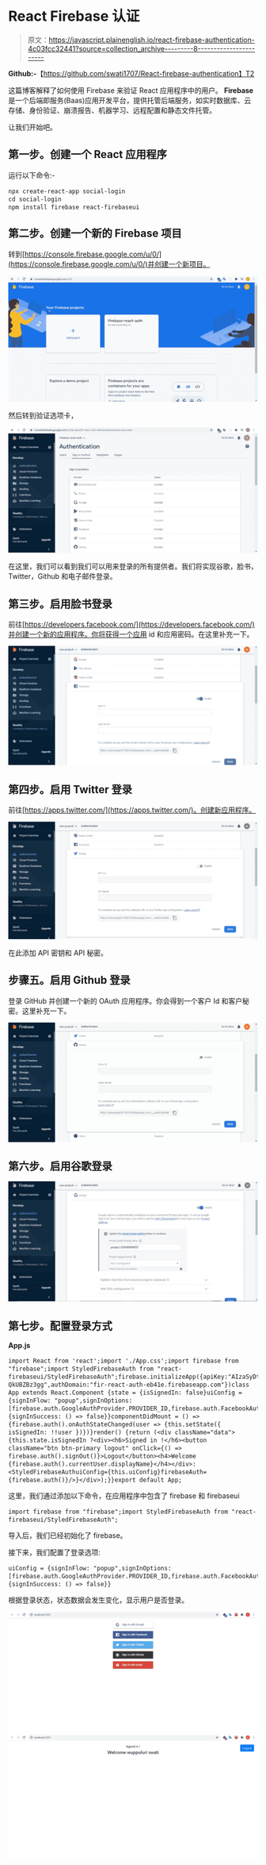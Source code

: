 # React Firebase 认证

> 原文：<https://javascript.plainenglish.io/react-firebase-authentication-4c03fcc32441?source=collection_archive---------8----------------------->

**Github:-**【https://github.com/swati1707/React-firebase-authentication】T2

这篇博客解释了如何使用 Firebase 来验证 React 应用程序中的用户。 **Firebase** 是一个后端即服务(Baas)应用开发平台，提供托管后端服务，如实时数据库、云存储、身份验证、崩溃报告、机器学习、远程配置和静态文件托管。

让我们开始吧。

## **第一步。创建一个 React 应用程序**

运行以下命令:-

```
npx create-react-app social-login
cd social-login
npm install firebase react-firebaseui
```

## **第二步。创建一个新的 Firebase 项目**

转到[https://console.firebase.google.com/u/0/](https://console.firebase.google.com/u/0/)并创建一个新项目。

![](img/393f8113dbe1be2b2e0dde59ead51a76.png)

然后转到验证选项卡，

![](img/01bf40bd1d87e13e51337832f191140e.png)

在这里，我们可以看到我们可以用来登录的所有提供者。我们将实现谷歌，脸书，Twitter，Github 和电子邮件登录。

## **第三步。启用脸书登录**

前往[https://developers.facebook.com/](https://developers.facebook.com/)并创建一个新的应用程序。你将获得一个应用 id 和应用密码。在这里补充一下。

![](img/4ce8dd3b742dbf0499b1f7799cd31d59.png)

## **第四步。启用 Twitter 登录**

前往[https://apps.twitter.com/](https://apps.twitter.com/)。创建新应用程序。

![](img/9fc68b02c1f2c05527c4d8a9cbc85a31.png)

在此添加 API 密钥和 API 秘密。

## **步骤五。启用 Github 登录**

登录 GitHub 并创建一个新的 OAuth 应用程序。你会得到一个客户 Id 和客户秘密。这里补充一下。

![](img/f57739ec6696b062e0cacfb942c19703.png)

## **第六步。启用谷歌登录**

![](img/9c71272e7ea6a01f90903f5e31c8039e.png)

## **第七步。配置登录方式**

**App.js**

```
import React from 'react';import './App.css';import firebase from "firebase";import StyledFirebaseAuth from "react-firebaseui/StyledFirebaseAuth";firebase.initializeApp({apiKey:"AIzaSyDtEF31ZsJu7GDfGr2BLttr-QkUBZBz3gg",authDomain:"fir-react-auth-eb41e.firebaseapp.com"})class App extends React.Component {state = {isSignedIn: false}uiConfig = {signInFlow: "popup",signInOptions: [firebase.auth.GoogleAuthProvider.PROVIDER_ID,firebase.auth.FacebookAuthProvider.PROVIDER_ID,firebase.auth.TwitterAuthProvider.PROVIDER_ID,firebase.auth.GithubAuthProvider.PROVIDER_ID,firebase.auth.EmailAuthProvider.PROVIDER_ID],callbacks: {signInSuccess: () => false}}componentDidMount = () => {firebase.auth().onAuthStateChanged(user => {this.setState({ isSignedIn: !!user })})}render() {return (<div className="data">{this.state.isSignedIn ?<div><h6>Signed in !</h6><button className="btn btn-primary logout" onClick={() => firebase.auth().signOut()}>Logout</button><h4>Welcome {firebase.auth().currentUser.displayName}</h4></div>:<StyledFirebaseAuthuiConfig={this.uiConfig}firebaseAuth={firebase.auth()}/>}</div>);}}export default App;
```

这里，我们通过添加以下命令，在应用程序中包含了 firebase 和 firebaseui

```
import firebase from "firebase";import StyledFirebaseAuth from "react-firebaseui/StyledFirebaseAuth";
```

导入后，我们已经初始化了 firebase。

接下来，我们配置了登录选项:

```
uiConfig = {signInFlow: "popup",signInOptions: [firebase.auth.GoogleAuthProvider.PROVIDER_ID,firebase.auth.FacebookAuthProvider.PROVIDER_ID,firebase.auth.TwitterAuthProvider.PROVIDER_ID,firebase.auth.GithubAuthProvider.PROVIDER_ID,firebase.auth.EmailAuthProvider.PROVIDER_ID],callbacks: {signInSuccess: () => false}}
```

根据登录状态，状态数据会发生变化，显示用户是否登录。

![](img/fdd531a64ab7dbb744077b20d49ad5f3.png)![](img/3815c0909c9d9266575aa16526663062.png)